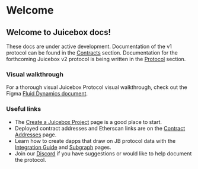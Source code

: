 # Welcome

## Welcome to Juicebox docs!

These docs are under active development. Documentation of the v1 protocol can be found in the [Contracts](protocol/contracts/jbcontrollerv1/read/ticketbooth.md) section. Documentation for the forthcoming Juicebox v2 protocol is being written in the [Protocol](protocol/overview.md) section.

### Visual walkthrough

For a thorough visual Juicebox Protocol visual walkthrough, check out the Figma [Fluid Dynamics document](https://www.figma.com/file/dHsQ7Bt3ryXbZ2sRBAfBq5/Fluid-Dynamics).

### Useful links

* The [Create a Juicebox Project](getting-started/create-a-juicebox-project.md) page is a good place to start.
* Deployed contract addresses and Etherscan links are on the [Contract Addresses](resources/contract-addresses.md) page.
* Learn how to create dapps that draw on JB protocol data with the [Integration Guide](developers/integration-guide.md) and [Subgraph](developers/subgraph.md) pages.
* Join our [Discord](https://discord.com/invite/5JsDvuyCPd) if you have suggestions or would like to help document the protocol.
